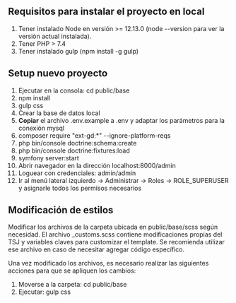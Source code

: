 
## Requisitos para instalar el proyecto en local
1. Tener instalado Node en versión >= 12.13.0 (node --version para ver la versión actual instalada).
2. Tener PHP > 7.4
3. Tener instalado gulp (npm install -g gulp)


## Setup nuevo proyecto
1. Ejecutar en la consola: cd public/base
2. npm install
3. gulp css
4. Crear la base de datos local
5. **Copiar** el archivo .env.example a .env y adaptar los parámetros para la conexión mysql
6. composer require "ext-gd:*" --ignore-platform-reqs
7. php bin/console doctrine:schema:create
8. php bin/console doctrine:fixtures:load
9. symfony server:start
10. Abrir navegador en la dirección localhost:8000/admin
11. Loguear con credenciales: admin/admin
12. Ir al menú lateral izquierdo -> Administrar -> Roles -> ROLE_SUPERUSER y asignarle todos los permisos necesarios


## Modificación de estilos
Modificar los archivos de la carpeta ubicada en public/base/scss según necesidad.
El archivo _customs.scss contiene modificaciones propias del TSJ y variables claves para customizar el template.
Se recomienda utilizar ese archivo en caso de necesitar agregar código específico.

Una vez modificado los archivos, es necesario realizar las siguientes acciones para que se apliquen los cambios:
1. Moverse a la carpeta: cd public/base
2. Ejecutar: gulp css